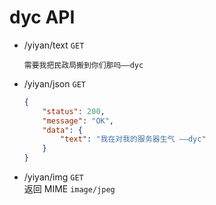 # dyc API

- /yiyan/text `GET`
  ```plaintext
  需要我把民政局搬到你们那吗——dyc
  ```
- /yiyan/json `GET`
  ```json
  {
      "status": 200,
      "message": "OK",
      "data": {
          "text": "我在对我的服务器生气 ——dyc"
      }
  }
  ```
- /yiyan/img `GET`  
  返回 MIME `image/jpeg`
